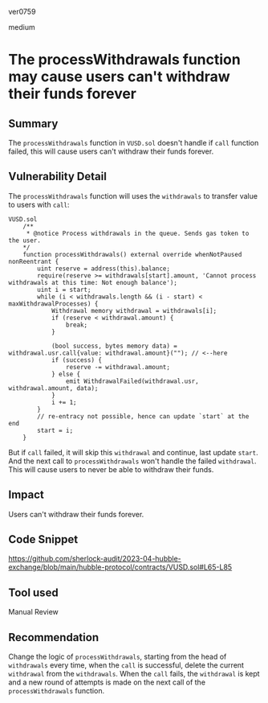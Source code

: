 ver0759

medium

# The processWithdrawals function may cause users can't withdraw their funds forever

## Summary
The `processWithdrawals` function in `VUSD.sol` doesn't handle if `call` function failed, this will cause users can't withdraw their funds forever.

## Vulnerability Detail
The `processWithdrawals` function will uses the `withdrawals` to transfer value to users with `call`:
```solidity
VUSD.sol
    /**
     * @notice Process withdrawals in the queue. Sends gas token to the user.
    */
    function processWithdrawals() external override whenNotPaused nonReentrant {
        uint reserve = address(this).balance;
        require(reserve >= withdrawals[start].amount, 'Cannot process withdrawals at this time: Not enough balance');
        uint i = start;
        while (i < withdrawals.length && (i - start) < maxWithdrawalProcesses) {
            Withdrawal memory withdrawal = withdrawals[i];
            if (reserve < withdrawal.amount) {
                break;
            }

            (bool success, bytes memory data) = withdrawal.usr.call{value: withdrawal.amount}(""); // <--here
            if (success) {
                reserve -= withdrawal.amount;
            } else {
                emit WithdrawalFailed(withdrawal.usr, withdrawal.amount, data);
            }
            i += 1;
        }
        // re-entracy not possible, hence can update `start` at the end
        start = i;
    }
```
But if `call` failed, it will skip this `withdrawal` and continue, last update `start`. And the next call to `processWithdrawals` won't handle the failed `withdrawal`. This will cause users to never be able to withdraw their funds.

## Impact
Users can't withdraw their funds forever.

## Code Snippet
https://github.com/sherlock-audit/2023-04-hubble-exchange/blob/main/hubble-protocol/contracts/VUSD.sol#L65-L85

## Tool used
Manual Review

## Recommendation
Change the logic of `processWithdrawals`, starting from the head of `withdrawals` every time, when the `call` is successful, delete the current `withdrawal` from the `withdrawals`. When the `call` fails, the `withdrawal` is kept and a new round of attempts is made on the next call of the `processWithdrawals` function.

